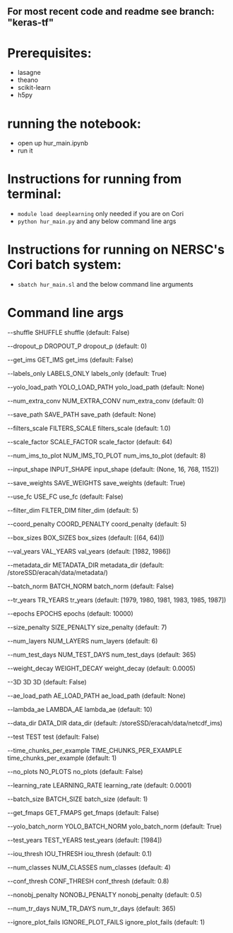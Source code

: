 ## For most recent code and readme see branch: "keras-tf"

# Prerequisites:
* lasagne
* theano
* scikit-learn
* h5py

# running the notebook:
* open up hur_main.ipynb
* run it

# Instructions for running from terminal:

* `module load deeplearning` only needed if you are on Cori
* `python hur_main.py`  and any below command line args

# Instructions for running on NERSC's Cori batch system:

* `sbatch hur_main.sl` and the below command line arguments



# Command line args

  --shuffle SHUFFLE     shuffle (default: False)
  
  --dropout_p DROPOUT_P
                        dropout_p (default: 0)
                        
  --get_ims GET_IMS     get_ims (default: False)
  
  --labels_only LABELS_ONLY
                        labels_only (default: True)
                        
  --yolo_load_path YOLO_LOAD_PATH
                        yolo_load_path (default: None)
                        

                        
  --num_extra_conv NUM_EXTRA_CONV
                        num_extra_conv (default: 0)
                        
  --save_path SAVE_PATH
                        save_path (default: None)
                        
  --filters_scale FILTERS_SCALE
                        filters_scale (default: 1.0)
                        
  
  --scale_factor SCALE_FACTOR
                        scale_factor (default: 64)
                        
  --num_ims_to_plot NUM_IMS_TO_PLOT
                        num_ims_to_plot (default: 8)
                        
  --input_shape INPUT_SHAPE
                        input_shape (default: (None, 16, 768, 1152))
                        
  --save_weights SAVE_WEIGHTS
                        save_weights (default: True)
                        
  --use_fc USE_FC       use_fc (default: False)
  
  --filter_dim FILTER_DIM
                        filter_dim (default: 5)
                        
  --coord_penalty COORD_PENALTY
                        coord_penalty (default: 5)
                        
  --box_sizes BOX_SIZES
                        box_sizes (default: [(64, 64)])
                        
  --val_years VAL_YEARS
                        val_years (default: [1982, 1986])
                        
  --metadata_dir METADATA_DIR
                        metadata_dir (default:
                        /storeSSD/eracah/data/metadata/)
                        
  --batch_norm BATCH_NORM
                        batch_norm (default: False)
                        
  --tr_years TR_YEARS   tr_years (default: [1979, 1980, 1981, 1983, 1985,
                        1987])
                        
  --epochs EPOCHS       epochs (default: 10000)
  
  --size_penalty SIZE_PENALTY
                        size_penalty (default: 7)
                        
  --num_layers NUM_LAYERS
                        num_layers (default: 6)
                        
  --num_test_days NUM_TEST_DAYS
                        num_test_days (default: 365)
                        
  --weight_decay WEIGHT_DECAY
                        weight_decay (default: 0.0005)
                        
  --3D 3D               3D (default: False)
  
  --ae_load_path AE_LOAD_PATH
                        ae_load_path (default: None)
                        
  --lambda_ae LAMBDA_AE
                        lambda_ae (default: 10)
                        
  --data_dir DATA_DIR   data_dir (default: /storeSSD/eracah/data/netcdf_ims)
  
  --test TEST           test (default: False)

  --time_chunks_per_example TIME_CHUNKS_PER_EXAMPLE
                        time_chunks_per_example (default: 1)
                        
                        
  --no_plots NO_PLOTS   no_plots (default: False)
  
  --learning_rate LEARNING_RATE
                        learning_rate (default: 0.0001)
                        
  --batch_size BATCH_SIZE
                        batch_size (default: 1)
                        
  --get_fmaps GET_FMAPS
                        get_fmaps (default: False)
                        
  --yolo_batch_norm YOLO_BATCH_NORM
                        yolo_batch_norm (default: True)
                        
  --test_years TEST_YEARS
                        test_years (default: [1984])
                        
  --iou_thresh IOU_THRESH
                        iou_thresh (default: 0.1)
                        
  --num_classes NUM_CLASSES
                        num_classes (default: 4)

  --conf_thresh CONF_THRESH
                        conf_thresh (default: 0.8)
                        
  --nonobj_penalty NONOBJ_PENALTY
                        nonobj_penalty (default: 0.5)
                        
  --num_tr_days NUM_TR_DAYS
                        num_tr_days (default: 365)
                        
  --ignore_plot_fails IGNORE_PLOT_FAILS
                        ignore_plot_fails (default: 1)




